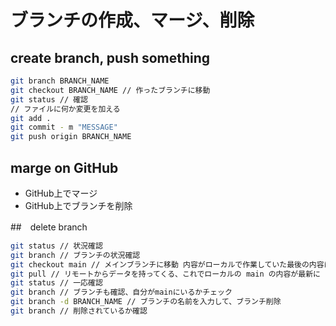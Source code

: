 # ブランチの作成、マージ、削除

 ## create branch, push something

 ```bash
git branch BRANCH_NAME
git checkout BRANCH_NAME // 作ったブランチに移動
git status // 確認
// ファイルに何か変更を加える
git add .
git commit - m "MESSAGE"
git push origin BRANCH_NAME 
```

## marge on GitHub

- GitHub上でマージ
- GitHub上でブランチを削除

##　delete branch

```bash
git status // 状況確認
git branch // ブランチの状況確認
git checkout main // メインブランチに移動 内容がローカルで作業していた最後の内容に切り替わる
git pull // リモートからデータを持ってくる、これでローカルの main の内容が最新に
git status // 一応確認
git branch // ブランチも確認、自分がmainにいるかチェック
git branch -d BRANCH_NAME // ブランチの名前を入力して、ブランチ削除
git branch // 削除されているか確認
```